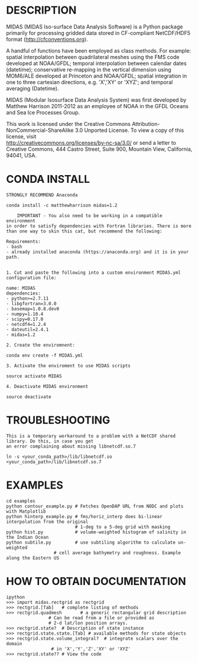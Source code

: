 DESCRIPTION
===========

 MIDAS (MIDAS Iso-surface Data Analysis Software)
 is a Python package primarily for processing
 gridded data stored in CF-compliant NetCDF/HDF5 format
 (http://cfconventions.org). 

 A handful of functions have been employed as class methods.
 For example: spatial interpolation between quadrilateral meshes using 
 the FMS code developed at NOAA/GFDL; temporal interpolation between calendar
 dates (datetime); conservative re-mapping in the vertical dimension using
 MOM6/ALE developed at Princeton and NOAA/GFDL; spatial
 integration in one to three cartesian directions, e.g. 'X','XY' or 'XYZ'; 
 and temporal averaging (Datetime).
 
 
 MIDAS (Modular Isosurface Data Analysis System) was first developed by 
 Matthew Harrison 2011-2012 as an employee of NOAA in the 
 GFDL Oceans and Sea Ice Processes Group.    
 

 This work is licensed under the Creative Commons
 Attribution-NonCommercial-ShareAlike 3.0 Unported License.
 To view a copy of this license, visit   
 http://creativecommons.org/licenses/by-nc-sa/3.0/
 or send a letter to Creative Commons, 444 Castro Street,
 Suite 900, Mountain View, California, 94041, USA.



CONDA INSTALL
=============



	STRONGLY RECOMMEND Anaconda 
	
	conda install -c matthewharrison midas=1.2
	
        IMPORTANT - You also need to be working in a compatible environment
	in order to satisfy dependencies with Fortran libraries. There is more
	than one way to skin this cat, but recommend the following:

	Requirements:
	- bash
	- already installed anaconda (https://anaconda.org) and it is in your path.
	
	
	1. Cut and paste the following into a custom environment MIDAS.yml configuration file:

	name: MIDAS
	dependencies:
	- python>=2.7.11
	- libgfortran=3.0.0
	- basemap=1.0.8.dev0
	- numpy=1.10.4
	- scipy=0.17.0
	- netcdf4=1.2.4
	- dateutil=2.4.1
	- midas=1.2

	2. Create the enviromnent:

	conda env create -f MIDAS.yml

	3. Activate the enviroment to use MIDAS scripts
	
	source activate MIDAS

	4. Deactivate MIDAS environment

	source deactivate

TROUBLESHOOTING
===============

	This is a temporary workaround to a problem with a NetCDF shared library. Do this, in case you get
	an error complaining about missing libnetcdf.so.7 

	ln -s <your_conda_path>/lib/libnetcdf.so <your_conda_path>/lib/libnetcdf.so.7

	

EXAMPLES
========

	cd examples
	python contour_example.py # Fetches OpenDAP URL from NODC and plots with Matplotlib
	python hinterp_example.py # fms/horiz_interp does bi-linear interpolation from the original
	                          # 1-deg to a 5-deg grid with masking
	python hist.py            # volume-weighted histogram of salinity in the Indian Ocean
	python subtile.py         # use subtiling algorithm to calculate un-weighted
 		       		  # cell average bathymetry and roughness. Example along the Eastern US 

	
HOW TO OBTAIN DOCUMENTATION
===========================
	
	
	ipython
	>>> import midas.rectgrid as rectgrid
	>>> rectgrid.[Tab]   # complete listing of methods 
	>>> rectgrid.quadmesh       # a generic rectangular grid description
				    # Can be read from a file or provided as
				    # 2-d lat/lon position arrays.
	>>> rectgrid.state?  # Description of state instance
	>>> rectgrid.state.state.[Tab] # available methods for state objects
	>>> rectgrid.state.volume_integral?  # integrate scalars over the domain
				     # in 'X','Y','Z','XY' or 'XYZ'
	>>> rectgrid.state?? # View the code
				     
	                                      
	                                      

